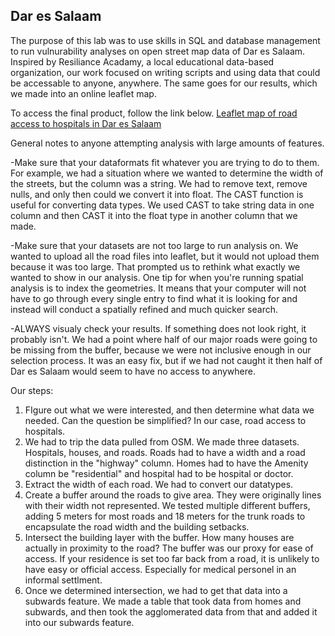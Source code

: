 ## Dar es Salaam

The purpose of this lab was to use skills in SQL and database management to run vulnurability analyses on open street map data of Dar es Salaam. Inspired by Resiliance Acadamy, a local educational data-based organization, our work focused on writing scripts and using data that could be accessable to anyone, anywhere. The same goes for our results, which we made into an online leaflet map.

To access the final product, follow the link below.
[Leaflet map of road access to hospitals in Dar es Salaam](dsmap/index.html)

General notes to anyone attempting analysis with large amounts of features.

-Make sure that your dataformats fit whatever you are trying to do to them. For example, we had a situation where we wanted to determine the width of the streets, but the column was a string. We had to remove text, remove nulls, and only then could we convert it into float. The CAST function is useful for converting data types. We used CAST to take string data in one column and then CAST it into the float type in another column that we made.
  
-Make sure that your datasets are not too large to run analysis on. We wanted to upload all the road files into leaflet, but it would not upload them because it was too large. That prompted us to rethink what exactly we wanted to show in our analysis. One tip for when you're running spatial analysis is to index the geometries. It means that your computer will not have to go through every single entry to find what it is looking for and instead will conduct a spatially refined and much quicker search.

-ALWAYS visualy check your results. If something does not look right, it probably isn't. We had a point where half of our major roads were going to be missing from the buffer, because we were not inclusive enough in our selection process. It was an easy fix, but if we had not caught it then half of Dar es Salaam would seem to have no access to anywhere.

Our steps:
1. FIgure out what we were interested, and then determine what data we needed. Can the question be simplified? In our case, road access to hospitals.
2. We had to trip the data pulled from OSM. We made three datasets. Hospitals, houses, and roads. Roads had to have a width and a road distinction in the "highway" column. Homes had to have the Amenity column be "residential" and hospital had to be hospital or doctor.
3. Extract the width of each road. We had to convert our datatypes.
4. Create a buffer around the roads to give area. They were originally lines with their width not represented. We tested multiple different buffers, adding 5 meters for most roads and 18 meters for the trunk roads to encapsulate the road width and the building setbacks.
5. Intersect the building layer with the buffer. How many houses are actually in proximity to the road? The buffer was our proxy for ease of access. If your residence is set too far back from a road, it is unlikely to have easy or official access. Especially for medical personel in an informal settlment. 
6. Once we determined intersection, we had to get that data into a subwards feature. We made a table that took data from homes and subwards, and then took the agglomerated data from that and added it into our subwards feature.
